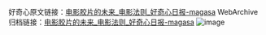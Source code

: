 好奇心原文链接：[电影胶片的未来_电影法则_好奇心日报-magasa](https://www.qdaily.com/articles/1813.html)
WebArchive归档链接：[电影胶片的未来_电影法则_好奇心日报-magasa](http://web.archive.org/web/20190623150046/https://www.qdaily.com/articles/1813.html)
![image](http://ww3.sinaimg.cn/large/007d5XDply1g3v4ii37x0j30u02sq7wh)